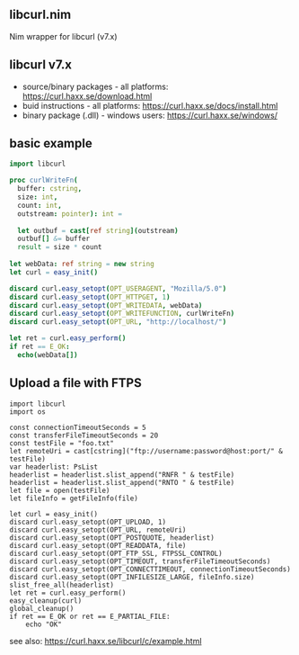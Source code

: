 ## libcurl.nim
Nim wrapper for libcurl (v7.x)

## libcurl v7.x
- source/binary packages - all platforms: https://curl.haxx.se/download.html
- buid instructions - all platforms: https://curl.haxx.se/docs/install.html
- binary package (.dll) - windows users: https://curl.haxx.se/windows/

## basic example

```nim
import libcurl

proc curlWriteFn(
  buffer: cstring,
  size: int,
  count: int,
  outstream: pointer): int =
  
  let outbuf = cast[ref string](outstream)
  outbuf[] &= buffer
  result = size * count
  
let webData: ref string = new string
let curl = easy_init()

discard curl.easy_setopt(OPT_USERAGENT, "Mozilla/5.0")
discard curl.easy_setopt(OPT_HTTPGET, 1)
discard curl.easy_setopt(OPT_WRITEDATA, webData)
discard curl.easy_setopt(OPT_WRITEFUNCTION, curlWriteFn)
discard curl.easy_setopt(OPT_URL, "http://localhost/")

let ret = curl.easy_perform()
if ret == E_OK:
  echo(webData[])
```

## Upload a file with FTPS

```
import libcurl
import os

const connectionTimeoutSeconds = 5
const transferFileTimeoutSeconds = 20
const testFile = "foo.txt"
let remoteUri = cast[cstring]("ftp://username:password@host:port/" & testFile)
var headerlist: PsList
headerlist = headerlist.slist_append("RNFR " & testFile)
headerlist = headerlist.slist_append("RNTO " & testFile)
let file = open(testFile)
let fileInfo = getFileInfo(file)

let curl = easy_init()
discard curl.easy_setopt(OPT_UPLOAD, 1)
discard curl.easy_setopt(OPT_URL, remoteUri)
discard curl.easy_setopt(OPT_POSTQUOTE, headerlist)
discard curl.easy_setopt(OPT_READDATA, file)
discard curl.easy_setopt(OPT_FTP_SSL, FTPSSL_CONTROL)
discard curl.easy_setopt(OPT_TIMEOUT, transferFileTimeoutSeconds)
discard curl.easy_setopt(OPT_CONNECTTIMEOUT, connectionTimeoutSeconds)
discard curl.easy_setopt(OPT_INFILESIZE_LARGE, fileInfo.size)
slist_free_all(headerlist)
let ret = curl.easy_perform()
easy_cleanup(curl)
global_cleanup()
if ret == E_OK or ret == E_PARTIAL_FILE:
    echo "OK"
```

see also: https://curl.haxx.se/libcurl/c/example.html
